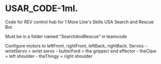 # USAR_CODE-1ml.
Code for REV control hub for 1 More Line's Skills USA Search and Rescue Bot

Must be in a folder named "SearchAndRescue" in teamcode

Configure motors to leftFront, rightFront, leftBack, rightBack. Servos:
        - wristServo = wrist servo
        - butterFord = the gripper/ end effector
        - theClaw = left shoulder 
        - theThingy = right shoulder
